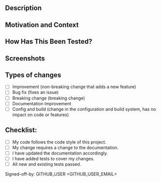 <!--- Provide a general summary of your changes in the Title above -->

## Description
<!--- Describe your changes in detail -->

## Motivation and Context
<!--- What does this sample do? What problem does it solve? -->
<!--- If it fixes/closes/resolves an open issue, please link to the issue here  -->

## How Has This Been Tested?
<!-- (if applicable) -->
<!--- Please describe in detail how you tested your sample/changes. -->
<!--- Include details of your testing environment, and the tests you ran to -->
<!--- see how your change affects other areas of the code, etc. -->

## Screenshots
<!-- (if appropriate): -->

## Types of changes
<!--- What types of changes does your code introduce? Put an `x` in all the boxes that apply: -->
- [ ] Improvement (non-breaking change that adds a new feature)
- [ ] Bug fix (fixes an issue)
- [ ] Breaking change (breaking change)
- [ ] Documentation Improvement
- [ ] Config and build (change in the configuration and build system, has no impact on code or features)

## Checklist:
<!--- Go over all the following points, and put an `x` in all the boxes that apply. -->
<!--- If you're unsure about any of these, don't hesitate to ask. We're here to help! -->
- [ ] My code follows the code style of this project.
- [ ] My change requires a change to the documentation.
- [ ] I have updated the documentation accordingly.
- [ ] I have added tests to cover my changes.
- [ ] All new and existing tests passed.

<!--- It would be nice if you could sign off your contribution by replacing the name with your GitHub user name and GitHub email contact. -->
Signed-off-by: GITHUB_USER <GITHUB_USER_EMAIL>
